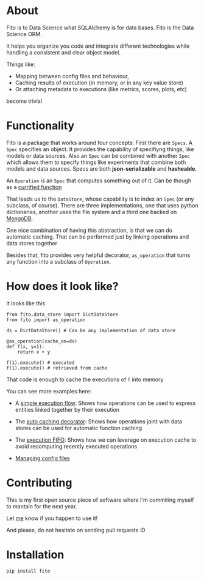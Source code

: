 # About
Fito is to Data Science what SQLAlchemy is for data bases.
Fito is the Data Science ORM.

It helps you organize you code and integrate
different technologies while handling a consistent and clear 
object model.

Things like:
 * Mapping between config files and behaviour, 
 * Caching results of execution (in memory, or in any key value store)
 * Or attaching metadata to executions (like metrics, scores, plots, etc)
  
become trivial

# Functionality

Fito is a package that works around four concepts:
First there are `Specs`. A `Spec` specifies an object.
It provides the capability of specifiyng things, like models or data sources.
Also an `Spec` can be combined with another `Spec` which allows them to specify
things like experiments that combine both models and data sources.
Specs are both **json-serializable** and **hasheable**.
  
An `Operation` is an `Spec` that computes something out of it. Can be though
as a [currified function](https://en.wikipedia.org/wiki/Currying#Illustration)

That leads us to the `DataStore`, whose capability is to index an `Spec` (or any subclass, of course).
There are three implementations, one that uses python dictionaries, another uses the file system and 
a third one backed on [MongoDB](https://www.mongodb.com/).

One nice combination of having this abstraction, is that we can do automatic caching.
That can be performed just by linking operations and data stores together 

Besides that, fito provides very helpful decorator, `as_operation` that 
turns any function into a subclass of `Operation`.

# How does it look like?
It looks like this
```
from fito.data_store import DictDataStore
from fito import as_operation

ds = DictDataStore() # Can be any implementation of data store

@as_operation(cache_on=ds)
def f(x, y=1):
    return x + y

f(1).execute() # executed
f(1).execute() # retrieved from cache
```

That code is enough to cache the executions of `f` into memory

You can see more examples here:
* A [simple execution flow](https://github.com/elsonidoq/fito/blob/master/examples/Simple%20Flow.ipynb): 
Shows how operations can be used to express entities linked together by their execution

* The [auto caching decorator](https://github.com/elsonidoq/fito/blob/master/examples/Auto%20Caching.ipynb): 
Shows how operations joint with data stores can be used for automatic function caching

* The [execution FIFO](https://github.com/elsonidoq/fito/blob/master/examples/Expensive%20computations.ipynb): 
Shows how we can leverage on execution cache to avoid recomputing recently executed operations 

* [Managing config files](https://github.com/elsonidoq/fito/blob/master/examples/Handle%20config%20files.ipynb)

# Contributing
This is my first open source piece of software where I'm commiting myself to mantain for the next year. 

Let [me](https://twitter.com/ideasrapidas) know if you happen to use it! 

And please, do not hesitate on sending pull requests :D

# Installation

`pip install fito`


